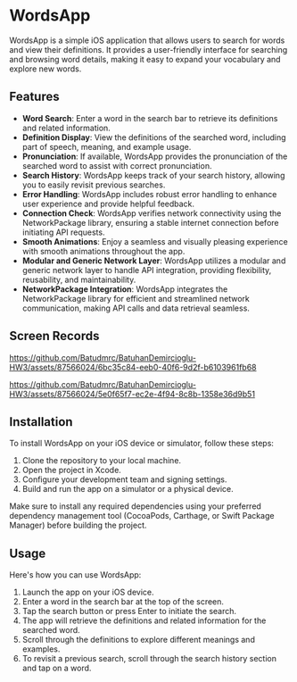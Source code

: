 # WordsApp

WordsApp is a simple iOS application that allows users to search for words and view their definitions. It provides a user-friendly interface for searching and browsing word details, making it easy to expand your vocabulary and explore new words.

## Features

- **Word Search**: Enter a word in the search bar to retrieve its definitions and related information.
- **Definition Display**: View the definitions of the searched word, including part of speech, meaning, and example usage.
- **Pronunciation**: If available, WordsApp provides the pronunciation of the searched word to assist with correct pronunciation.
- **Search History**: WordsApp keeps track of your search history, allowing you to easily revisit previous searches.
- **Error Handling**: WordsApp includes robust error handling to enhance user experience and provide helpful feedback.
- **Connection Check**: WordsApp verifies network connectivity using the NetworkPackage library, ensuring a stable internet connection before initiating API requests.
- **Smooth Animations**: Enjoy a seamless and visually pleasing experience with smooth animations throughout the app.
- **Modular and Generic Network Layer**: WordsApp utilizes a modular and generic network layer to handle API integration, providing flexibility, reusability, and maintainability.
- **NetworkPackage Integration**: WordsApp integrates the NetworkPackage library for efficient and streamlined network communication, making API calls and data retrieval seamless.

## Screen Records

https://github.com/Batudmrc/BatuhanDemircioglu-HW3/assets/87566024/6bc35c84-eeb0-40f6-9d2f-b6103961fb68

https://github.com/Batudmrc/BatuhanDemircioglu-HW3/assets/87566024/5e0f65f7-ec2e-4f94-8c8b-1358e36d9b51


## Installation

To install WordsApp on your iOS device or simulator, follow these steps:

1. Clone the repository to your local machine.
2. Open the project in Xcode.
3. Configure your development team and signing settings.
4. Build and run the app on a simulator or a physical device.

Make sure to install any required dependencies using your preferred dependency management tool (CocoaPods, Carthage, or Swift Package Manager) before building the project.

## Usage

Here's how you can use WordsApp:

1. Launch the app on your iOS device.
2. Enter a word in the search bar at the top of the screen.
3. Tap the search button or press Enter to initiate the search.
4. The app will retrieve the definitions and related information for the searched word.
5. Scroll through the definitions to explore different meanings and examples.
6. To revisit a previous search, scroll through the search history section and tap on a word.
